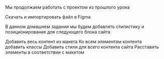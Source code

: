 Мы продолжаем работать с проектом из прошлого урока

Скачать и импортировать файл в Figma

В данном домашнем задании мы будем добавлять стилистику и позиционирование для следующего блока сайта

Добавить весь контент из макета
Ко всем элементам контента добавить классы
Добавить стили для всего контента сайта
Расставить элементы в соответствии с макетом